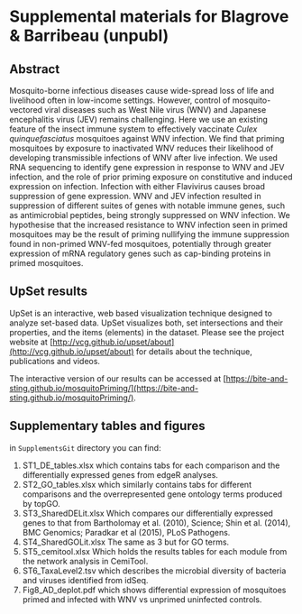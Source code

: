 # Supplemental materials for Blagrove & Barribeau (unpubl)

## Abstract
Mosquito-borne infectious diseases cause wide-spread loss of life and livelihood often in low-income settings. However, control of mosquito-vectored viral diseases such as West Nile virus (WNV) and Japanese encephalitis virus (JEV) remains challenging. Here we use an existing feature of the insect immune system to effectively vaccinate *Culex quinquefasciatus* mosquitoes against WNV infection. We find that priming mosquitoes by exposure to inactivated WNV reduces their likelihood of developing transmissible infections of WNV after live infection. We used RNA sequencing to identify gene expression in response to WNV and JEV infection, and the role of prior priming exposure on constitutive and induced expression on infection. Infection with either Flavivirus causes broad suppression of gene expression. WNV and JEV infection resulted in suppression of different suites of genes with notable immune genes, such as antimicrobial peptides, being strongly suppressed on WNV infection. We hypothesise   that the increased resistance to WNV infection seen in primed mosquitoes may be the result of priming nullifying the immune suppression found in non-primed WNV-fed mosquitoes, potentially through greater expression of mRNA regulatory genes such as cap-binding proteins in primed mosquitoes.


## UpSet results
UpSet is an interactive, web based visualization technique designed to analyze set-based data. UpSet visualizes both, set intersections and their properties, and the items (elements) in the dataset. Please see the project website at [http://vcg.github.io/upset/about](http://vcg.github.io/upset/about) for details about the technique, publications and videos.

The interactive version of our results can be accessed at [https://bite-and-sting.github.io/mosquitoPriming/](https://bite-and-sting.github.io/mosquitoPriming/).

## Supplementary tables and figures
in ```SupplementsGit``` directory you can find:
1. ST1_DE_tables.xlsx which contains tabs for each comparison and the differentially expressed genes from edgeR analyses.
2. ST2_GO_tables.xlsx which similarly contains tabs for different comparisons and the overrepresented gene ontology terms produced by topGO.
3. ST3_SharedDELit.xlsx Which compares our differentially expressed genes to that from Bartholomay et al. (2010), Science; Shin et al. (2014), BMC Genomics; Paradkar et al (2015), PLoS Pathogens.
4. ST4_SharedGOLit.xlsx The same as 3 but for GO terms.
5. ST5_cemitool.xlsx Which holds the results tables for each module from the network analysis in CemiTool.
6. ST6_TaxaLevel2.tsv which describes the microbial diversity of bacteria and viruses identified from idSeq.
7. Fig8_AD_deplot.pdf which shows differential expression of mosquitoes primed and infected with WNV vs unprimed uninfected controls.  